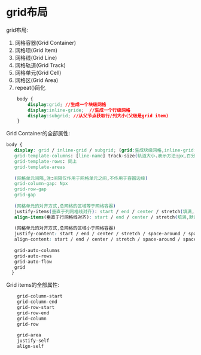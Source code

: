 # grid布局

grid布局:  

1. 网格容器(Grid Container)  
2. 网格项(Grid Item)
3. 网格线(Grid Line)
4. 网格轨道(Grid Track)
5. 网格单元(Grid Cell)
6. 网格区(Grid Area)
7. repeat()简化

```css
	body {
		display:grid; //生成一个块级网格
		display:inline-gride;  //生成一个行级网格
		display:subgrid; //从父节点获取行/列大小(父级是grid item)
	}
```

Grid Container的全部属性:

```css
body {
   display: grid / inline-grid / subgrid; (grid:生成块级网格,inline-grid:生成行内网格,subgrid:继承其父级网格容器的行列大小,如果网格容器本身是网格项)
   grid-template-columns: [line-name] track-size(轨道大小.表示方法:px,百分比,fr,auto) [line-name(网格线名字)]
   grid-template-rows: 同上
   grid-template-areas
  
   (网格单元间隔,注:间隔仅作用于网格单元之间,不作用于容器边缘)
   grid-column-gap: Npx
   grid-row-gap
   grid-gap
   
   (网格单元的对齐方式,总网格的区域等于网格容器)
   justify-items(垂直于列网格线对齐): start / end / center / stretch(填满,默认值);
   align-items(垂直于行网格线对齐): start / end / center / stretch(填满,默认值);
   
   (网格单元的对齐方式,总网格的区域小于网格容器)
   justify-content: start / end / center / stretch / space-around / space-between / space-evenly ; 
   align-content: start / end / center / stretch / space-around / space-between / space-evenly ; 
   
   grid-auto-columns
   grid-auto-rows
   grid-auto-flow
   grid
  }
```

Grid items的全部属性:

```css
	grid-column-start
	grid-column-end
	grid-row-start
	grid-row-end
	grid-column
	grid-row
	
	grid-area
	justify-self
	align-self
```
